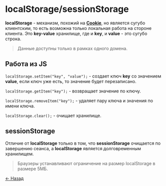 # localStorage/sessionStorage

**localStorage** - механизм, похожий на [**Cookie**](./cookie.md), но является сугубо клиентским, то есть возможна только локальная работа на стороне клиента. Это **key-value** хранилище, где и **key**, и **value** - это сугубо строка.  

> Данные доступны только в рамках одного домена.

## Работа из JS

`localStorage.setItem("key", "value");` - создает ключ **key** со значением **value**, если ключ уже есть, то значение будет перезаписано.  

`localStorage.getItem("key");` - возвращает значение по ключу.  

`localStorage.removeItem("key");` - удаляет пару ключа и значения по имени ключа.  

`localStorage.clear();` - очищает хранилище.

## sessionStorage

Отличие от **localStorage** только в том, что **sessionStorage** очищается по завершению сеанса, а **localStorage** является долговременным хранилищем.

> Браузеры устанавливают ограничение на размер localStorage в размере 5МБ.

[← Назад](../README.md)